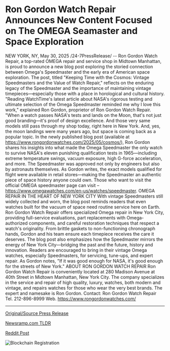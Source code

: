 # Ron Gordon Watch Repair Announces New Content Focused on The OMEGA Seamaster and Space Exploration

NEW YORK, NY, May 30, 2025 /24-7PressRelease/ -- Ron Gordon Watch Repair, a top-rated OMEGA repair and service shop in Midtown Manhattan, is proud to announce a new blog post exploring the storied connection between Omega's Speedmaster and the early era of American space exploration. The post, titled "Keeping Time with the Cosmos: Vintage Speedmasters and the Value of Watch Repair," reflects on the enduring legacy of the Speedmaster and the importance of maintaining vintage timepieces—especially those with a place in horological and cultural history.  "Reading WatchTime's latest article about NASA's rigorous testing and ultimate selection of the Omega Speedmaster reminded me why I love this work," explained Ron Gordon, proprietor of Ron Gordon Watch Repair. "When a watch passes NASA's tests and lands on the Moon, that's not just good branding—it's proof of design excellence. And those very same models still pass through my shop today, right here in New York. And, yes, the moon landings were many years ago, but space is coming back as a popular topic.  In the newly published blog post (available at https://www.rongordonwatches.com/2025/05/cosmos/), Ron Gordon shares his insights into what made the Omega Speedmaster the only watch to survive NASA's eleven punishing qualification tests in 1965—including extreme temperature swings, vacuum exposure, high G-force acceleration, and more. The Speedmaster was approved not only by engineers but also by astronauts themselves. As Gordon writes, the exact models qualified for flight were available in retail stores—making the Speedmaster an authentic piece of space history anyone could own. Those who want to visit the official OMEGA speedmaster page can visit – https://www.omegawatches.com/en-us/watches/speedmaster.  OMEGA REPAIR IN THE HEART OF NEW YORK CITY  With vintage Speedmasters still widely collected and worn, the blog post reminds readers that even watches built for the vacuum of space need routine service here on Earth. Ron Gordon Watch Repair offers specialized Omega repair in New York City, providing full-service evaluations, part replacements with Omega-authorized components, and careful restoration techniques that respect a watch's originality. From brittle gaskets to non-functioning chronograph hands, Gordon and his team ensure each timepiece receives the care it deserves.  The blog post also emphasizes how the Speedmaster mirrors the energy of New York City—bridging the past and the future, history and innovation. Readers are encouraged to bring in their vintage Omega watches, especially Speedmasters, for servicing, tune-ups, and expert repair. As Gordon notes, "If it was good enough for NASA, it's good enough for the streets of New York."  ABOUT RON GORDON WATCH REPAIR  Ron Gordon Watch Repair is conveniently located at 280 Madison Avenue at 40th Street in Midtown Manhattan, New York City. The company specializes in the service and repair of high quality, luxury, watches, both modern and vintage, and repairs watches for those who wear the very best brands. The expert and namesake is Ron Gordon.  Contact: Ron Gordon Watch Repair Tel. 212-896-8999 Web. https://www.rongordonwatches.com/ 

---

[Original/Source Press Release](https://www.24-7pressrelease.com/press-release/523320/ron-gordon-watch-repair-announces-new-content-focused-on-the-omega-seamaster-and-space-exploration)
                    

[Newsramp.com TLDR](https://newsramp.com/curated-news/ron-gordon-watch-repair-explores-omega-speedmaster-s-role-in-space-exploration/d41e07a685e83d6102f958005ea4d550) 

 



[Reddit Post](https://www.reddit.com/r/Lifestyle_Culture/comments/1kyy0xg/ron_gordon_watch_repair_explores_omega/) 



![Blockchain Registration](https://cdn.newsramp.app/24-7PressRelease/qrcode/255/30/loftIchX.webp)